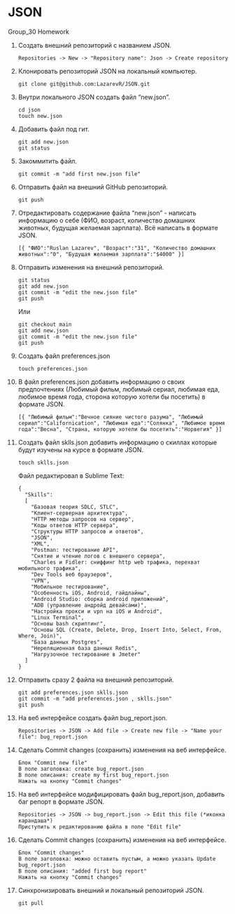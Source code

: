 # JSON
Group_30 Homework

1. Создать внешний репозиторий c названием JSON.

	`Repositories -> New -> "Repository name": Json -> Create repository`

2. Клонировать репозиторий JSON на локальный компьютер.

	`git clone git@github.com:LazarevR/JSON.git`

3. Внутри локального JSON создать файл “new.json”.
	```
	cd json
	touch new.json
	```
4. Добавить файл под гит.
	```
	git add new.json
	git status
	```
5. Закоммитить файл.

	`git commit -m "add first new.json file"`

6. Отправить файл на внешний GitHub репозиторий.

	`git push`

7. Отредактировать содержание файла “new.json” - написать информацию о себе (ФИО, возраст, количество домашних животных, будущая желаемая зарплата). Всё написать в формате JSON.

	`[{ "ФИО":"Ruslan Lazarev", "Возраст":"31", "Количество домашних животных":"0", "Будущая желаемая зарплата":"$4000" }]`

8. Отправить изменения на внешний репозиторий.
	```
	git status
	git add new.json
	git commit -m "edit the new.json file"
	git push
	```
	Или
	```
	git checkout main
	git add new.json
	git commit -m "edit the new.json file"
	git push
	```
9. Создать файл preferences.json

	`touch preferences.json`

10. В файл preferences.json добавить информацию о своих предпочтениях (Любимый фильм, любимый сериал, любимая еда, любимое время года, сторона которую хотели бы посетить) в формате JSON.

	`[{ "Любимый фильм":"Вечное сияние чистого разума", "Любимый сериал":"Californication", "Любимая еда":"Солянка", "Любимое время года":"Весна", "Страна, которую хотели бы посетить":"Норвегия" }]`

11. Создать файл sklls.json добавить информацию о скиллах которые будут изучены на курсе в формате JSON.

	`touch sklls.json`

	Файл редактировал в Sublime Text:
	```
	{ 
	  "Skills":
	  [ 
	    "Базовая теория SDLC, STLC",
	    "Клиент-серверная архитектура",
	    "HTTP методы запросов на сервер",
	    "Коды ответов HTTP сервера",
	    "Структуры HTTP запросов и ответов",
	    "JSON",
	    "XML",
	    "Postman: тестирование API",
	    "Снятие и чтение логов c внешнего сервера",
	    "Charles и Fidler: сниффинг http web трафика, перехват мобильного трафика",
	    "Dev Tools веб браузеров",
	    "VPN",
	    "Мобильное тестирование",
	    "Особенность iOS, Android, гайдлайны",
	    "Android Studio: сборка android приложений",
	    "ADB (управление андройд девайсами)",
	    "Настройка прокси и vpn на iOS и Android",
	    "Linux Terminal",
	    "Основы bash скриптинг",
	    "Основы SQL (Create, Delete, Drop, Insert Into, Select, From, Where, Join)",
	    "База данных Postgres",
	    "Нереляционная база данных Redis",
	    "Нагрузочное тестирование в Jmeter"
	  ] 
	}
	```
12. Отправить сразу 2 файла на внешний репозиторий.
	```
	git add preferences.json sklls.json
	git commit -m "add preferences.json , sklls.json"
	git push
	```
13. На веб интерфейсе создать файл bug_report.json.

	`Repositories -> JSON -> Add file -> Create new file -> "Name your file": bug_report.json`

14. Сделать Commit changes (сохранить) изменения на веб интерфейсе.
	```
	Блок "Commit new file"
	В поле заголовка: create bug_report.json
	В поле описания: create my first bug_report.json
	Нажать на кнопку "Commit changes"
	```
15. На веб интерфейсе модифицировать файл bug_report.json, добавить баг репорт в формате JSON.
	```
	Repositories -> JSON -> bug_report.json -> Edit this file (*иконка карандаша*)
	Приступить к редактированию файла в поле "Edit file"
	```
16. Сделать Commit changes (сохранить) изменения на веб интерфейсе.
	```
	Блок "Commit changes"
	В поле заголовка: можно оставить пустым, а можно указать Update bug_report.json
	В поле описания: "added first bug report"
	Нажать на кнопку "Commit changes"
	```
17. Синхронизировать внешний и локальный репозиторий JSON.

	`git pull`
